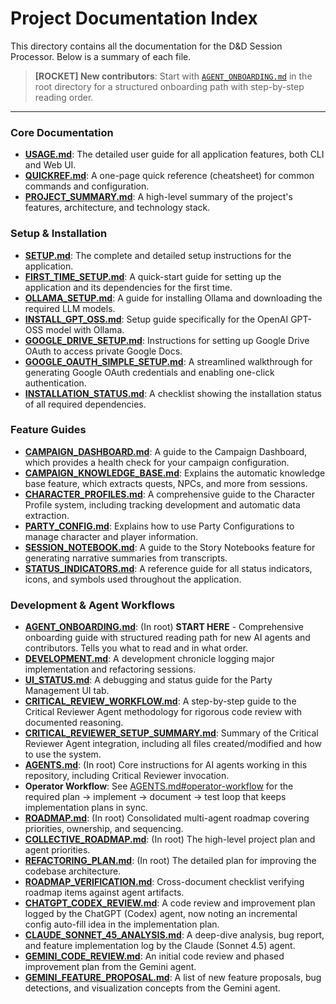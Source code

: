 # Project Documentation Index

This directory contains all the documentation for the D&D Session Processor. Below is a summary of each file.

> **[ROCKET] New contributors**: Start with [`AGENT_ONBOARDING.md`](../AGENT_ONBOARDING.md) in the root directory for a structured onboarding path with step-by-step reading order.

---

### Core Documentation

- **[USAGE.md](./USAGE.md)**: The detailed user guide for all application features, both CLI and Web UI.
- **[QUICKREF.md](./QUICKREF.md)**: A one-page quick reference (cheatsheet) for common commands and configuration.
- **[PROJECT_SUMMARY.md](./PROJECT_SUMMARY.md)**: A high-level summary of the project's features, architecture, and technology stack.

### Setup & Installation

- **[SETUP.md](./SETUP.md)**: The complete and detailed setup instructions for the application.
- **[FIRST_TIME_SETUP.md](./FIRST_TIME_SETUP.md)**: A quick-start guide for setting up the application and its dependencies for the first time.
- **[OLLAMA_SETUP.md](./OLLAMA_SETUP.md)**: A guide for installing Ollama and downloading the required LLM models.
- **[INSTALL_GPT_OSS.md](./INSTALL_GPT_OSS.md)**: Setup guide specifically for the OpenAI GPT-OSS model with Ollama.
- **[GOOGLE_DRIVE_SETUP.md](./GOOGLE_DRIVE_SETUP.md)**: Instructions for setting up Google Drive OAuth to access private Google Docs.
- **[GOOGLE_OAUTH_SIMPLE_SETUP.md](./GOOGLE_OAUTH_SIMPLE_SETUP.md)**: A streamlined walkthrough for generating Google OAuth credentials and enabling one-click authentication.
- **[INSTALLATION_STATUS.md](./INSTALLATION_STATUS.md)**: A checklist showing the installation status of all required dependencies.

### Feature Guides

- **[CAMPAIGN_DASHBOARD.md](./CAMPAIGN_DASHBOARD.md)**: A guide to the Campaign Dashboard, which provides a health check for your campaign configuration.
- **[CAMPAIGN_KNOWLEDGE_BASE.md](./CAMPAIGN_KNOWLEDGE_BASE.md)**: Explains the automatic knowledge base feature, which extracts quests, NPCs, and more from sessions.
- **[CHARACTER_PROFILES.md](./CHARACTER_PROFILES.md)**: A comprehensive guide to the Character Profile system, including tracking development and automatic data extraction.
- **[PARTY_CONFIG.md](./PARTY_CONFIG.md)**: Explains how to use Party Configurations to manage character and player information.
- **[SESSION_NOTEBOOK.md](./SESSION_NOTEBOOK.md)**: A guide to the Story Notebooks feature for generating narrative summaries from transcripts.
- **[STATUS_INDICATORS.md](./STATUS_INDICATORS.md)**: A reference guide for all status indicators, icons, and symbols used throughout the application.

### Development & Agent Workflows

- **[AGENT_ONBOARDING.md](../AGENT_ONBOARDING.md)**: (In root) **START HERE** - Comprehensive onboarding guide with structured reading path for new AI agents and contributors. Tells you what to read and in what order.
- **[DEVELOPMENT.md](./DEVELOPMENT.md)**: A development chronicle logging major implementation and refactoring sessions.
- **[UI_STATUS.md](./UI_STATUS.md)**: A debugging and status guide for the Party Management UI tab.
- **[CRITICAL_REVIEW_WORKFLOW.md](./CRITICAL_REVIEW_WORKFLOW.md)**: A step-by-step guide to the Critical Reviewer Agent methodology for rigorous code review with documented reasoning.
- **[CRITICAL_REVIEWER_SETUP_SUMMARY.md](./CRITICAL_REVIEWER_SETUP_SUMMARY.md)**: Summary of the Critical Reviewer Agent integration, including all files created/modified and how to use the system.
- **[AGENTS.md](../AGENTS.md)**: (In root) Core instructions for AI agents working in this repository, including Critical Reviewer invocation.
- **Operator Workflow**: See [AGENTS.md#operator-workflow](../AGENTS.md#operator-workflow) for the required plan -> implement -> document -> test loop that keeps implementation plans in sync.
- **[ROADMAP.md](../ROADMAP.md)**: (In root) Consolidated multi-agent roadmap covering priorities, ownership, and sequencing.
- **[COLLECTIVE_ROADMAP.md](../COLLECTIVE_ROADMAP.md)**: (In root) The high-level project plan and agent priorities.
- **[REFACTORING_PLAN.md](../REFACTORING_PLAN.md)**: (In root) The detailed plan for improving the codebase architecture.
- **[ROADMAP_VERIFICATION.md](./ROADMAP_VERIFICATION.md)**: Cross-document checklist verifying roadmap items against agent artifacts.
- **[CHATGPT_CODEX_REVIEW.md](./CHATGPT_CODEX_REVIEW.md)**: A code review and improvement plan logged by the ChatGPT (Codex) agent, now noting an incremental config auto-fill idea in the implementation plan.
- **[CLAUDE_SONNET_45_ANALYSIS.md](./CLAUDE_SONNET_45_ANALYSIS.md)**: A deep-dive analysis, bug report, and feature implementation log by the Claude (Sonnet 4.5) agent.
- **[GEMINI_CODE_REVIEW.md](./GEMINI_CODE_REVIEW.md)**: An initial code review and phased improvement plan from the Gemini agent.
- **[GEMINI_FEATURE_PROPOSAL.md](./GEMINI_FEATURE_PROPOSAL.md)**: A list of new feature proposals, bug detections, and visualization concepts from the Gemini agent.
